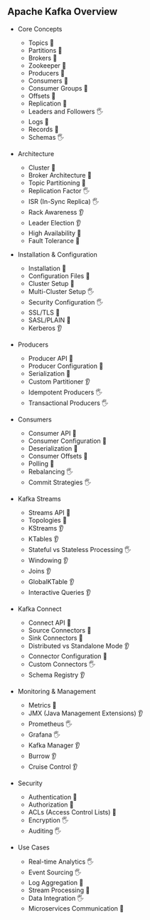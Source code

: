 ## Apache Kafka Overview

- Core Concepts
  - Topics 🙋
  - Partitions 🙋
  - Brokers 🙋
  - Zookeeper 🙋
  - Producers 🙋
  - Consumers 🙋
  - Consumer Groups 🙋
  - Offsets 🙋
  - Replication 🙋
  - Leaders and Followers 🖐️
  - Logs 🙋
  - Records 🙋
  - Schemas 🖐️

- Architecture
  - Cluster 🙋
  - Broker Architecture 🙋
  - Topic Partitioning 🙋
  - Replication Factor 🖐️
  - ISR (In-Sync Replica) 🖐️
  - Rack Awareness 👂
  - Leader Election 👂
  - High Availability 🙋
  - Fault Tolerance 🙋

- Installation & Configuration
  - Installation 🙋
  - Configuration Files 🙋
  - Cluster Setup 🙋
  - Multi-Cluster Setup 🖐️
  - Security Configuration 🖐️
  - SSL/TLS 🙋
  - SASL/PLAIN 🙋
  - Kerberos 👂

- Producers
  - Producer API 🙋
  - Producer Configuration 🙋
  - Serialization 🙋
  - Custom Partitioner 👂
  - Idempotent Producers 🖐️
  - Transactional Producers 🖐️

- Consumers
  - Consumer API 🙋
  - Consumer Configuration 🙋
  - Deserialization 🙋
  - Consumer Offsets 🙋
  - Polling 🙋
  - Rebalancing 🖐️
  - Commit Strategies 🖐️

- Kafka Streams
  - Streams API 🙋
  - Topologies 🙋
  - KStreams 👂
  - KTables 👂
  - Stateful vs Stateless Processing 🖐️
  - Windowing 👂
  - Joins 👂
  - GlobalKTable 👂
  - Interactive Queries 👂

- Kafka Connect
  - Connect API 🙋
  - Source Connectors 🙋
  - Sink Connectors 🙋
  - Distributed vs Standalone Mode 👂
  - Connector Configuration 🙋
  - Custom Connectors 🖐️
  - Schema Registry 👂

- Monitoring & Management
  - Metrics 🙋
  - JMX (Java Management Extensions) 👂
  - Prometheus 🖐️
  - Grafana 🖐️
  - Kafka Manager 👂
  - Burrow 👂
  - Cruise Control 👂

- Security
  - Authentication 🙋
  - Authorization 🙋
  - ACLs (Access Control Lists) 🙋
  - Encryption 🖐️
  - Auditing 🖐️

- Use Cases
  - Real-time Analytics 🖐️
  - Event Sourcing 🖐️
  - Log Aggregation 🙋
  - Stream Processing 🙋
  - Data Integration 🖐️
  - Microservices Communication 🙋
